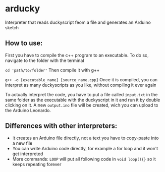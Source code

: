 # arducky
Interpreter that reads duckyscript feom a file and generates an Arduino sketch

## How to use:
First you have to compile the c++ program to an executable.
To do so, navigate to the folder with the terminal

`cd 'path/to/folder'`
Then compile it with g++

`g++ -o [executable_name] [source_name.cpp]`
Once it is compiled, you can interpret as many duckyscripts as you like, without compiling it ever again

To actually interpret the code, you have to put a file called `input.txt` in the same folder as the executable with the duckyscript in it and run it by double clicking on it. A new `output.ino` file will be created, wich you can upload to the Arduino Leonardo.

## Differences with other interpreters:
- It creates an Arduino file directly, not a text you have to copy-paste into a new file
- You can write Arduino code directly, for example a for loop and it won't get interpreted
- More commands:
  `LOOP` will put all following code in `void loop(){}` so it keeps repeating forever

